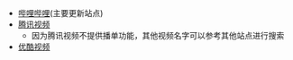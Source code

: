 - [哔哩哔哩](https://space.bilibili.com/104272649)(主要更新站点)
- [腾讯视频](https://v.qq.com/x/page/d0841z9tbrb.html)
  - 因为腾讯视频不提供播单功能，其他视频名字可以参考其他站点进行搜索
- [优酷视频](http://i.youku.com/i/UMjc5NDg1MjQ0?spm=a2ha1.12325017.uerCenter.5!6~5!2~A)
